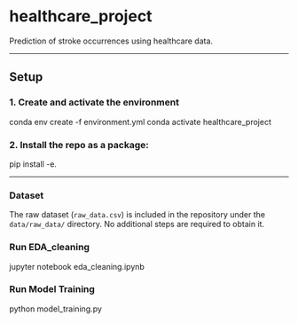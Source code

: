 # healthcare_project
Prediction of stroke occurrences using healthcare data.

---

## **Setup**
### **1. Create and activate the environment**
conda env create -f environment.yml
conda activate healthcare_project

### **2. Install the repo as a package:**
pip install -e.

---
### Dataset
The raw dataset (`raw_data.csv`) is included in the repository under the `data/raw_data/` directory. No additional steps are required to obtain it.

### Run EDA_cleaning
jupyter notebook eda_cleaning.ipynb

### Run Model Training 
python model_training.py

